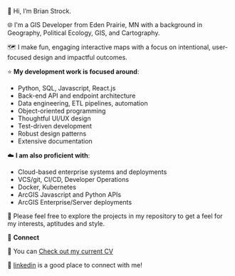 👋 Hi, I’m Brian Strock.

🌐 I'm a GIS Developer from Eden Prairie, MN with a background in Geography, Political Ecology, GIS, and Cartography.

🗺️ I make fun, engaging interactive maps with a focus on intentional, user-focused design and impactful outcomes.

⭐ **My development work is focused around**:
- Python, SQL, Javascript, React.js
- Back-end API and endpoint architecture
- Data engineering, ETL pipelines, automation
- Object-oriented programming
- Thoughtful UI/UX design
- Test-driven development
- Robust design patterns
- Extensive documentation

☁️ **I am also proficient with**:
- Cloud-based enterprise systems and deployments
- VCS/git, CI/CD, Developer Operations
- Docker, Kubernetes
- ArcGIS Javascript and Python APIs
- ArcGIS Enterprise/Server deployments

👀 Please feel free to explore the projects in my repository to get a feel for my interests, aptitudes and style.

🔌 **Connect**

📎 You can [Check out my current CV](https://github.com/bstrock/bstrock/blob/main/Strock%2C%20Brian%20-%20%20Sr.%20GIS%20Developer%20-%20CV.docx)

📱 [linkedin](https://www.linkedin.com/in/bstrockdev/) is a good place to connect with me!


<!---
bstrock/bstrock is a ✨ special ✨ repository because its `README.md` (this file) appears on your GitHub profile.
You can click the Preview link to take a look at your changes.
--->
